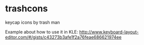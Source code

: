 # trashcons
keycap icons by trash man

Example about how to use it in KLE: http://www.keyboard-layout-editor.com/#/gists/c43273b3afe1f2a76feae686621974ee
